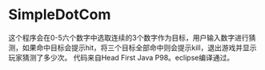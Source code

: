# SimpleDotCom
这个程序会在0-5六个数字中选取连续的3个数字作为目标，用户输入数字进行猜测，如果命中目标会提示hit，将三个目标全部命中则会提示kill，退出游戏并显示玩家猜测了多少次。
代码来自Head First Java P98。eclipse编译通过。
